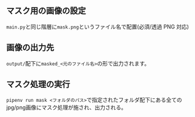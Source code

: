 ## マスク用の画像の設定

`main.py`と同じ階層に`mask.png`というファイル名で配置(必須/透過 PNG 対応)

## 画像の出力先

`output/`配下に`masked_<元のファイル名>`の形で出力されます。

## マスク処理の実行

`pipenv run mask <フォルダのパス>`で指定されたフォルダ配下にある全てのjpg/png画像にマスク処理が施され、出力される。
